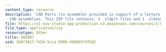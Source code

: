 ```yaml
---
content_type: resource
description: 'CAD Parts (to assemble) provided in support of a lecture on creating
  CAD assemblies. This ZIP file contains: 5 .sldprt files and 1 .sldasm file'
file: https://ol-ocw-studio-app-production.s3.amazonaws.com/courses/2-007-design-and-manufacturing-i-spring-2009/3b8f30177d345cca5008d36605f4fb02_lec09_parts07.zip
file_type: application/zip
resourcetype: Other
title: SW2007
uid: 3b8f3017-7d34-5cca-5008-d36605f4fb02
---
```

